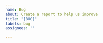 ```yaml
---
name: Bug
about: Create a report to help us improve
title: "[BUG]"
labels: bug
assignees: ''

---
```



